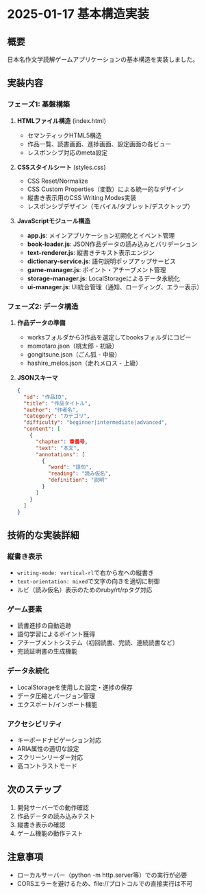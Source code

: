 # 2025-01-17 基本構造実装

## 概要
日本名作文学読解ゲームアプリケーションの基本構造を実装しました。

## 実装内容

### フェーズ1: 基盤構築
1. **HTMLファイル構造** (index.html)
   - セマンティックHTML5構造
   - 作品一覧、読書画面、進捗画面、設定画面の各ビュー
   - レスポンシブ対応のmeta設定

2. **CSSスタイルシート** (styles.css)
   - CSS Reset/Normalize
   - CSS Custom Properties（変数）による統一的なデザイン
   - 縦書き表示用のCSS Writing Modes実装
   - レスポンシブデザイン（モバイル/タブレット/デスクトップ）

3. **JavaScriptモジュール構造**
   - **app.js**: メインアプリケーション初期化とイベント管理
   - **book-loader.js**: JSON作品データの読み込みとバリデーション
   - **text-renderer.js**: 縦書きテキスト表示エンジン
   - **dictionary-service.js**: 語句説明ポップアップサービス
   - **game-manager.js**: ポイント・アチーブメント管理
   - **storage-manager.js**: LocalStorageによるデータ永続化
   - **ui-manager.js**: UI統合管理（通知、ローディング、エラー表示）

### フェーズ2: データ構造
1. **作品データの準備**
   - worksフォルダから3作品を選定してbooksフォルダにコピー
   - momotaro.json（桃太郎 - 初級）
   - gongitsune.json（ごん狐 - 中級）
   - hashire_melos.json（走れメロス - 上級）

2. **JSONスキーマ**
   ```json
   {
     "id": "作品ID",
     "title": "作品タイトル",
     "author": "作者名",
     "category": "カテゴリ",
     "difficulty": "beginner|intermediate|advanced",
     "content": [
       {
         "chapter": 章番号,
         "text": "本文",
         "annotations": [
           {
             "word": "語句",
             "reading": "読み仮名",
             "definition": "説明"
           }
         ]
       }
     ]
   }
   ```

## 技術的な実装詳細

### 縦書き表示
- `writing-mode: vertical-rl`で右から左への縦書き
- `text-orientation: mixed`で文字の向きを適切に制御
- ルビ（読み仮名）表示のためのruby/rt/rpタグ対応

### ゲーム要素
- 読書進捗の自動追跡
- 語句学習によるポイント獲得
- アチーブメントシステム（初回読書、完読、連続読書など）
- 完読証明書の生成機能

### データ永続化
- LocalStorageを使用した設定・進捗の保存
- データ圧縮とバージョン管理
- エクスポート/インポート機能

### アクセシビリティ
- キーボードナビゲーション対応
- ARIA属性の適切な設定
- スクリーンリーダー対応
- 高コントラストモード

## 次のステップ
1. 開発サーバーでの動作確認
2. 作品データの読み込みテスト
3. 縦書き表示の確認
4. ゲーム機能の動作テスト

## 注意事項
- ローカルサーバー（python -m http.server等）での実行が必要
- CORSエラーを避けるため、file://プロトコルでの直接実行は不可